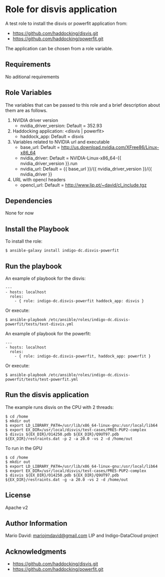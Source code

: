 Role for disvis application
===========================

A test role to install the disvis or powerfit application from:

* https://github.com/haddocking/disvis.git
* https://github.com/haddocking/powerfit.git

The application can be chosen from a role variable.

Requirements
------------

No aditional requirements

Role Variables
--------------

The variables that can be passed to this role and a brief description
about them are as follows.

1. NVIDIA driver version
   * nvidia_driver_version: Default = 352.93
2. Haddocking application: <disvis | powerfit>
   * haddock_app: Default = disvis
3. Variables related to NVIDIA url and executable
   * base_url: Default = http://us.download.nvidia.com/XFree86/Linux-x86_64
   * nvidia_driver: Default = NVIDIA-Linux-x86_64-{{ nvidia_driver_version }}.run
   * nvidia_url: Default = {{ base_url }}/{{ nvidia_driver_version }}/{{ nvidia_driver }}
4. URL with opencl headers
   * opencl_url: Default = http://www.lip.pt/~david/cl_include.tgz

Dependencies
------------

None for now

Install the Playbook
--------------------

To install the role:

```
$ ansible-galaxy install indigo-dc.disvis-powerfit
```

Run the playbook
----------------

An example of playbook for the disvis:

```
---
- hosts: localhost
  roles:
    - { role: indigo-dc.disvis-powerfit haddock_app: disvis }
```

Or execute:

```
$ ansible-playbook /etc/ansible/roles/indigo-dc.disvis-powerfit/tests/test-disvis.yml
```

An example of playbook for the powerfit:

```
---
- hosts: localhost
  roles:
    - { role: indigo-dc.disvis-powerfit, haddock_app: powerfit }
```

Or execute:

```
$ ansible-playbook /etc/ansible/roles/indigo-dc.disvis-powerfit/tests/test-powerfit.yml
```

Run the disvis application
--------------------------

The example runs disvis on the CPU with 2 threads:

```
$ cd /home
$ mkdir out
$ export LD_LIBRARY_PATH=/usr/lib/x86_64-linux-gnu:/usr/local/lib64
$ export EX_DIR=/usr/local/disvis/test-cases/PRE5-PUP2-complex
$ disvis ${EX_DIR}/O14250.pdb ${EX_DIR}/Q9UT97.pdb ${EX_DIR}/restraints.dat -p 2 -a 20.0 -vs 2 -d /home/out
```

To run in the GPU

```
$ cd /home
$ mkdir out
$ export LD_LIBRARY_PATH=/usr/lib/x86_64-linux-gnu:/usr/local/lib64
$ export EX_DIR=/usr/local/disvis/test-cases/PRE5-PUP2-complex
$ disvis ${EX_DIR}/O14250.pdb ${EX_DIR}/Q9UT97.pdb ${EX_DIR}/restraints.dat -g -a 20.0 -vs 2 -d /home/out
```

License
-------

Apache v2

Author Information
------------------

Mario David: mariojmdavid@gmail.com
LIP and Indigo-DataCloud project

Acknowledgments
---------------

* https://github.com/haddocking/disvis.git
* https://github.com/haddocking/powerfit.git
